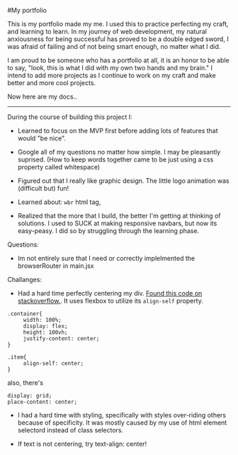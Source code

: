 #My portfolio

This is my portfolio made my me. I used this to practice perfecting my craft, and learning to learn. In my journey of web development, my natural anxiousness for being successful has proved to be a double edged sword, I was afraid of failing and of not being smart enough, no matter what I did.

I am proud to be someone who has a portfolio at all, it is an honor to be able to say, "look, this is what I did with my own two hands and my brain." I intend to add more projects as I continue to work on my craft and make better and more cool projects.

Now here are my docs..

---

During the course of building this project I:

- Learned to focus on the MVP first before adding lots of features that would "be nice".

- Google all of my questions no matter how simple. I may be pleasantly suprised. (How to keep words together came to be just using a css property called whitespace)

- Figured out that I really like graphic design. The little logo animation was (difficult but) fun!

- Learned about: `wbr` html tag,

- Realized that the more that I build, the better I'm getting at thinking of solutions. I used to SUCK at making responsive navbars, but now its easy-peasy. I did so by struggling through the learning phase.

Questions:

- Im not entirely sure that I need or correctly implelmented the browserRouter in main.jsx

Challanges:

- Had a hard time perfectly centering my div. [Found this code on stackoverflow.](https://stackoverflow.com/questions/953918/how-to-align-a-div-to-the-middle-horizontally-width-of-the-page). It uses flexbox to utilize its `align-self` property.

```
.container{
	 width: 100%;
	 display: flex;
	 height: 100vh;
	 justify-content: center;
}

.item{
	 align-self: center;
}
```

also, there's

```
display: grid;
place-content: center;
```

- I had a hard time with styling, specifically with styles over-riding others because of specificity. It was mostly caused by my use of html element selectord instead of class selectors.

- If text is not centering, try text-align: center!
